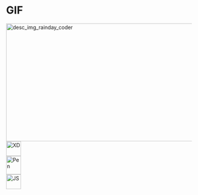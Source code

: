 # GIF
<img src="https://i.pinimg.com/originals/b5/fd/3f/b5fd3fbe984103e08b9482471484394b.gif" height=320 width=560  border-radius=10% alt="desc_img_rainday_coder"/>
<br>
<img src="https://seeklogo.com/images/A/adobe-xd-logo-64364E3A24-seeklogo.com.png" height=40 width=40 alt="XD"/>
<br>
<img src="https://www.shareicon.net/data/512x512/2015/09/04/95575_codepen_512x512.png" height=50 width=40 alt="Pen"/>
<br>
<img src = "https://static.vecteezy.com/system/resources/previews/027/127/463/original/javascript-logo-javascript-icon-transparent-free-png.png" height=40 width=40 alt="JS"/>
